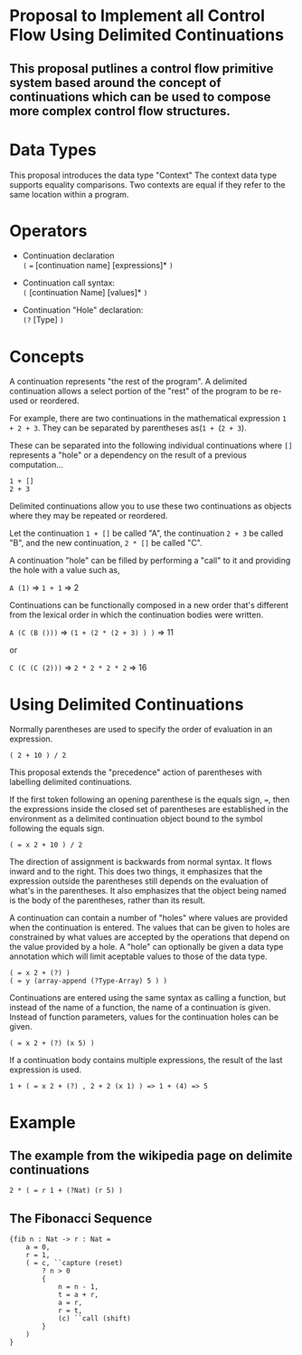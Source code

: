 Proposal to Implement all Control Flow Using Delimited Continuations
===

This proposal putlines a control flow primitive system based around the concept of continuations which can be used to compose more complex control flow structures.
---

# Data Types

This proposal introduces the data type "Context"
The context data type supports equality comparisons.
Two contexts are equal if they refer to the same location within a program.

# Operators

* Continuation declaration \
`(` `=` [continuation name] [expressions]* `)`

* Continuation call syntax:\
`(` [continuation Name] [values]* `)`

* Continuation "Hole" declaration:\
 `(?` [Type] `)`

# Concepts
A continuation represents "the rest of the program". A delimited continuation allows a select portion of the "rest" of the program to be re-used or reordered.

For example, there are two continuations in the mathematical expression `1 + 2 + 3`. They can be separated by parentheses as(`1 + `(`2 + 3`).

These can be separated into the following individual continuations where `[]` represents a "hole" or a dependency on the result of a previous computation...

`1 + []`\
`2 + 3`

Delimited continuations allow you to use these two continuations as objects where they may be repeated or reordered.

Let the continuation `1 + []` be called "A", the continuation `2 + 3` be called "B", and the new continuation, `2 * []` be called "C".

A continuation "hole" can be filled by performing a "call" to it and providing the hole with a value such as, 


`A (1)` => `1 + 1` => 2

Continuations can be functionally composed in a new order that's different from the lexical order in which the continuation bodies were written.

`A (C (B ()))` => `(1 + (2 * (2 + 3) ) )` => 11

or 

`C (C (C (2)))` => `2 * 2 * 2 * 2` => 16

# Using Delimited Continuations

Normally parentheses are used to specify the order of evaluation in an expression.

	( 2 + 10 ) / 2

This proposal extends the "precedence" action of parentheses with labelling delimited continuations.

If the first token following an opening parenthese is the equals sign, `=`, then the expressions inside the closed set of parentheses are established in the environment as a delimited continuation object bound to the symbol following the equals sign.

	( = x 2 + 10 ) / 2

The direction of assignment is backwards from normal syntax. It flows inward and to the right. This does two things, it emphasizes that the expression outside the parentheses still depends on the evaluation of what's in the parentheses. It also emphasizes that the object being named is the body of the parentheses, rather than its result.

A continuation can contain a number of "holes" where values are provided when the continuation is entered. The values that can be given to holes are constrained by what values are accepted by the operations that depend on the value provided by a hole. A "hole" can optionally be given a data type annotation which will limit aceptable values to those of the data type.

	( = x 2 + (?) )
	( = y (array-append (?Type-Array) 5 ) )

Continuations are entered using the same syntax as calling a function, but instead of the name of a function, the name of a continuation is given. Instead of function parameters, values for the continuation holes can be given. 

	( = x 2 + (?) (x 5) )

If a continuation body contains multiple expressions, the result of the last expression is used.

	1 + ( = x 2 + (?) , 2 + 2 (x 1) ) => 1 + (4) => 5

# Example

## The example from the wikipedia page on delimite continuations

	2 * ( = r 1 + (?Nat) (r 5) )

## The Fibonacci Sequence
	{fib n : Nat -> r : Nat =
		a = 0, 
		r = 1,
		( = c, ``capture (reset)
			? n > 0
			{
				n = n - 1,
				t = a + r,
				a = r,
				r = t,
				(c) ``call (shift)
			}
		)
	}
